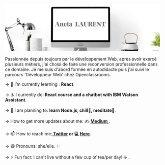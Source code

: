 ![alt text](https://raw.githubusercontent.com/ANETA-LAURENT/ANETA-LAURENT/master/Aneta.png)

<p>Passionnée depuis toujours par le développement Web, après avoir exercé plusieurs métiers, j'ai choisi de faire une reconversion professionnelle dans ce domaine. Je me suis d'abord formée en autodidacte puis j'ai suivi le parcours 'Développeur Web' chez Openclassrooms.</p> 

-> 📖 I’m currently learning : <strong>React</strong>.<br /><br />
-> ⚓ I currently do:<strong>  React course and a chatbot with IBM Watson Assistant</strong>.<br /><br />
->  📅 I am planning to: <strong> learn Node.js,    chill🤗,     meditate🧘</strong>.<br />   
->  How to get more updates about me:  ✍️<strong> <a href="https://anetado.medium.com/"> Medium </a></strong>.<br /><br />
-> 📫 How to reach me:<strong><a href="https://twitter.com/Aneta_oo_" target="_blank"> Twitter</a> or 💻 <a href="https://aneta-laurent.github.io/portfolio/index.html" target="_blank"> Here</a></strong>.<br /><br />
-> 😄 Pronouns: she/elle. ✨<br /><br />
-> ⚡ Fun fact: I can't live without a few cup of tea/per day! ☕ .

